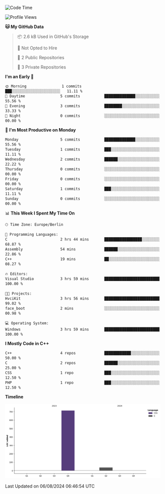 <!--START_SECTION:waka-->
![Code Time](http://img.shields.io/badge/Code%20Time-5%20hrs%2031%20mins-blue)

![Profile Views](http://img.shields.io/badge/Profile%20Views-1-blue)

**🐱 My GitHub Data** 

> 📦 2.6 kB Used in GitHub's Storage 
 > 
> 🚫 Not Opted to Hire
 > 
> 📜 2 Public Repositories 
 > 
> 🔑 3 Private Repositories 
 > 
**I'm an Early 🐤** 

```text
🌞 Morning                1 commits           ███░░░░░░░░░░░░░░░░░░░░░░   11.11 % 
🌆 Daytime                5 commits           ██████████████░░░░░░░░░░░   55.56 % 
🌃 Evening                3 commits           ████████░░░░░░░░░░░░░░░░░   33.33 % 
🌙 Night                  0 commits           ░░░░░░░░░░░░░░░░░░░░░░░░░   00.00 % 
```
📅 **I'm Most Productive on Monday** 

```text
Monday                   5 commits           ██████████████░░░░░░░░░░░   55.56 % 
Tuesday                  1 commits           ███░░░░░░░░░░░░░░░░░░░░░░   11.11 % 
Wednesday                2 commits           ██████░░░░░░░░░░░░░░░░░░░   22.22 % 
Thursday                 0 commits           ░░░░░░░░░░░░░░░░░░░░░░░░░   00.00 % 
Friday                   0 commits           ░░░░░░░░░░░░░░░░░░░░░░░░░   00.00 % 
Saturday                 1 commits           ███░░░░░░░░░░░░░░░░░░░░░░   11.11 % 
Sunday                   0 commits           ░░░░░░░░░░░░░░░░░░░░░░░░░   00.00 % 
```


📊 **This Week I Spent My Time On** 

```text
🕑︎ Time Zone: Europe/Berlin

💬 Programming Languages: 
C                        2 hrs 44 mins       █████████████████░░░░░░░░   68.87 % 
Assembly                 54 mins             ██████░░░░░░░░░░░░░░░░░░░   22.86 % 
C++                      19 mins             ██░░░░░░░░░░░░░░░░░░░░░░░   08.27 % 

🔥 Editors: 
Visual Studio            3 hrs 59 mins       █████████████████████████   100.00 % 

🐱‍💻 Projects: 
HvciKit                  3 hrs 56 mins       █████████████████████████   99.02 % 
face_boot                2 mins              ░░░░░░░░░░░░░░░░░░░░░░░░░   00.98 % 

💻 Operating System: 
Windows                  3 hrs 59 mins       █████████████████████████   100.00 % 
```

**I Mostly Code in C++** 

```text
C++                      4 repos             ████████████░░░░░░░░░░░░░   50.00 % 
C                        2 repos             ██████░░░░░░░░░░░░░░░░░░░   25.00 % 
CSS                      1 repo              ███░░░░░░░░░░░░░░░░░░░░░░   12.50 % 
PHP                      1 repo              ███░░░░░░░░░░░░░░░░░░░░░░   12.50 % 
```



**Timeline**

![Lines of Code chart](https://raw.githubusercontent.com/PastingJohn/PastingJohn/main/assets/bar_graph.png)


 Last Updated on 06/08/2024 06:46:54 UTC
<!--END_SECTION:waka-->
